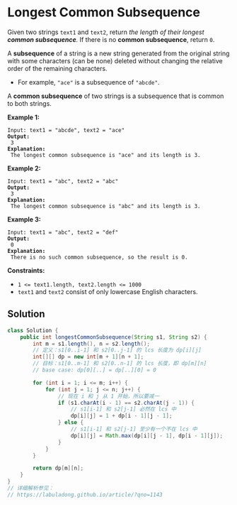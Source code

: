 # Longest Common Subsequence



Given two strings `text1` and `text2`, return _the length of their longest **common subsequence**._ If there is no **common subsequence**, return `0`.

A **subsequence** of a string is a new string generated from the original string with some characters (can be none) deleted without changing the relative order of the remaining characters.

* For example, `"ace"` is a subsequence of `"abcde"`.

A **common subsequence** of two strings is a subsequence that is common to both strings.

&#x20;

**Example 1:**

<pre><code>Input: text1 = "abcde", text2 = "ace" 
<strong>Output:
</strong> 3  
<strong>Explanation:
</strong> The longest common subsequence is "ace" and its length is 3.
</code></pre>

**Example 2:**

<pre><code>Input: text1 = "abc", text2 = "abc"
<strong>Output:
</strong> 3
<strong>Explanation:
</strong> The longest common subsequence is "abc" and its length is 3.
</code></pre>

**Example 3:**

<pre><code>Input: text1 = "abc", text2 = "def"
<strong>Output:
</strong> 0
<strong>Explanation:
</strong> There is no such common subsequence, so the result is 0.
</code></pre>

&#x20;

**Constraints:**

* `1 <= text1.length, text2.length <= 1000`
* `text1` and `text2` consist of only lowercase English characters.

## Solution

```java
class Solution {
    public int longestCommonSubsequence(String s1, String s2) {
        int m = s1.length(), n = s2.length();
        // 定义：s1[0..i-1] 和 s2[0..j-1] 的 lcs 长度为 dp[i][j]
        int[][] dp = new int[m + 1][n + 1];
        // 目标：s1[0..m-1] 和 s2[0..n-1] 的 lcs 长度，即 dp[m][n]
        // base case: dp[0][..] = dp[..][0] = 0

        for (int i = 1; i <= m; i++) {
            for (int j = 1; j <= n; j++) {
                // 现在 i 和 j 从 1 开始，所以要减一
                if (s1.charAt(i - 1) == s2.charAt(j - 1)) {
                    // s1[i-1] 和 s2[j-1] 必然在 lcs 中
                    dp[i][j] = 1 + dp[i - 1][j - 1];
                } else {
                    // s1[i-1] 和 s2[j-1] 至少有一个不在 lcs 中
                    dp[i][j] = Math.max(dp[i][j - 1], dp[i - 1][j]);
                }
            }
        }

        return dp[m][n];
    }
}
// 详细解析参见：
// https://labuladong.github.io/article/?qno=1143

```
